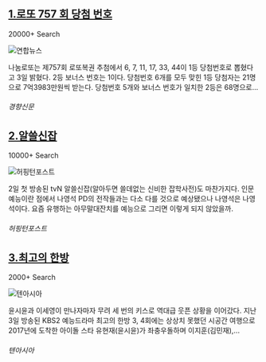 [1.로또 757 회 당첨 번호](http://biz.khan.co.kr/khan_art_view.html?artid=201706032111001&code=920100)
--

20000+ Search

![연합뉴스](http://t1.gstatic.com/images?q=tbn:ANd9GcQEEaHCIhLQ53xyVLNMt3GIh_ijkRGuI_cKyaPTX31TQm9nylsfx43XTtQWuvZSmoo0ponhrTPy)

나눔로또는 제757회 로또복권 추첨에서 6, 7, 11, 17, 33, 44이 1등 당첨번호로 뽑혔다고 3일 밝혔다. 2등 보너스 번호는 1이다. 당첨번호 6개를 모두 맞힌 1등 당첨자는 21명으로 7억3983만원씩 받는다. 당첨번호 5개와 보너스 번호가 일치한 2등은 68명으로...
###### 경향신문

[2.알쓸신잡](http://www.huffingtonpost.kr/2017/06/03/story_n_16932618.html)
--

10000+ Search

![허핑턴포스트](http://t3.gstatic.com/images?q=tbn:ANd9GcTOSq4B6CYbYqWeKEHNTUl-5OroQYIze5xxWWgjjsNtcQD2y38ubDWpFrOZtNzkA7cgYNUUX6pF)

2일 첫 방송된 tvN 알쓸신잡(알아두면 쓸데없는 신비한 잡학사전)도 마찬가지다. 인문예능이란 점에서 나영석 PD의 전작들과는 다소 다를 것으로 예상됐으나 나영석은 나영석이다. 요즘 유행하는 아무말대잔치를 예능으로 그리면 이렇게 되지 않았을까.
###### 허핑턴포스트

[3.최고의 한방](http://tenasia.hankyung.com/archives/1225152)
--

2000+ Search

![텐아시아](http://t0.gstatic.com/images?q=tbn:ANd9GcS6MfF7L2CyNAR0tn46iXm9MS3XOoSK7zVyU2i3Jp1qQZ0BCNPo6zK3bUKuqqQFt_Gqui7sHcKF)

윤시윤과 이세영이 만나자마자 무려 세 번의 키스로 역대급 웃픈 상황을 이어갔다. 지난 3일 방송된 KBS2 예능드라마 최고의 한방 3, 4회에는 상상치 못했던 시공간 여행으로 2017년에 도착한 아이돌 스타 유현재(윤시윤)가 좌충우돌하며 이지훈(김민재),...
###### 텐아시아


